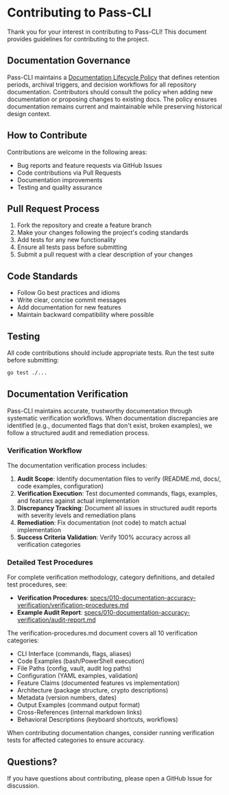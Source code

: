 # Contributing to Pass-CLI

Thank you for your interest in contributing to Pass-CLI! This document provides guidelines for contributing to the project.

## Documentation Governance

Pass-CLI maintains a [Documentation Lifecycle Policy](docs/DOCUMENTATION_LIFECYCLE.md) that defines retention periods, archival triggers, and decision workflows for all repository documentation. Contributors should consult the policy when adding new documentation or proposing changes to existing docs. The policy ensures documentation remains current and maintainable while preserving historical design context.

## How to Contribute

Contributions are welcome in the following areas:
- Bug reports and feature requests via GitHub Issues
- Code contributions via Pull Requests
- Documentation improvements
- Testing and quality assurance

## Pull Request Process

1. Fork the repository and create a feature branch
2. Make your changes following the project's coding standards
3. Add tests for any new functionality
4. Ensure all tests pass before submitting
5. Submit a pull request with a clear description of your changes

## Code Standards

- Follow Go best practices and idioms
- Write clear, concise commit messages
- Add documentation for new features
- Maintain backward compatibility where possible

## Testing

All code contributions should include appropriate tests. Run the test suite before submitting:

```bash
go test ./...
```

## Documentation Verification

Pass-CLI maintains accurate, trustworthy documentation through systematic verification workflows. When documentation discrepancies are identified (e.g., documented flags that don't exist, broken examples), we follow a structured audit and remediation process.

### Verification Workflow

The documentation verification process includes:

1. **Audit Scope**: Identify documentation files to verify (README.md, docs/, code examples, configuration)
2. **Verification Execution**: Test documented commands, flags, examples, and features against actual implementation
3. **Discrepancy Tracking**: Document all issues in structured audit reports with severity levels and remediation plans
4. **Remediation**: Fix documentation (not code) to match actual implementation
5. **Success Criteria Validation**: Verify 100% accuracy across all verification categories

### Detailed Test Procedures

For complete verification methodology, category definitions, and detailed test procedures, see:

- **Verification Procedures**: [specs/010-documentation-accuracy-verification/verification-procedures.md](specs/010-documentation-accuracy-verification/verification-procedures.md)
- **Example Audit Report**: [specs/010-documentation-accuracy-verification/audit-report.md](specs/010-documentation-accuracy-verification/audit-report.md)

The verification-procedures.md document covers all 10 verification categories:
- CLI Interface (commands, flags, aliases)
- Code Examples (bash/PowerShell execution)
- File Paths (config, vault, audit log paths)
- Configuration (YAML examples, validation)
- Feature Claims (documented features vs implementation)
- Architecture (package structure, crypto descriptions)
- Metadata (version numbers, dates)
- Output Examples (command output format)
- Cross-References (internal markdown links)
- Behavioral Descriptions (keyboard shortcuts, workflows)

When contributing documentation changes, consider running verification tests for affected categories to ensure accuracy.

## Questions?

If you have questions about contributing, please open a GitHub Issue for discussion.
